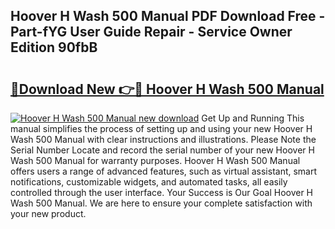 ## Hoover H Wash 500 Manual PDF Download Free - Part-fYG User Guide Repair - Service Owner Edition 90fbB

# <h2><a href="http://cf22843.oget.top/?id=Hoover+H+Wash+500+Manual">🔗Download New 👉🔴 Hoover H Wash 500 Manual</a></h2>

[![Hoover H Wash 500 Manual new download](https://i.imgur.com/5g1atiW.png)](http://cf22843.oget.top/?id=Hoover+H+Wash+500+Manual)
Get Up and Running This manual simplifies the process of setting up and using your new Hoover H Wash 500 Manual with clear instructions and illustrations. Please Note the Serial Number Locate and record the serial number of your new Hoover H Wash 500 Manual for warranty purposes. Hoover H Wash 500 Manual offers users a range of advanced features, such as virtual assistant, smart notifications, customizable widgets, and automated tasks, all easily controlled through the user interface. Your Success is Our Goal Hoover H Wash 500 Manual. We are here to ensure your complete satisfaction with your new product.
